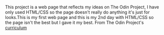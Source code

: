 This project is a web page that reflects my ideas on The Odin Project, I have only used HTML/CSS so the page doesn't really do anything it's just for looks.This is my first web page and this is my 2nd day with HTML/CSS so the page isn't the best but I gave it my best.
From The Odin Project's [curriculum](http://www.theodinproject.com/courses/web-development-101/lessons/html-css)
